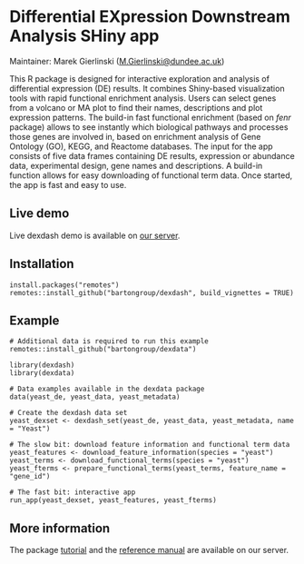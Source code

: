# Differential EXpression Downstream Analysis SHiny app

Maintainer: Marek Gierlinski (M.Gierlinski@dundee.ac.uk)

This R package is designed for interactive exploration and analysis of differential expression (DE) results. It combines Shiny-based visualization tools with rapid functional enrichment analysis. Users can select genes from a volcano or MA plot to find their names, descriptions and plot expression patterns. The build-in fast functional enrichment (based on *fenr* package) allows to see instantly which biological pathways and processes those genes are involved in, based on enrichment analysis of Gene Ontology (GO), KEGG, and Reactome databases. The input for the app consists of five data frames containing DE results, expression or abundance data, experimental design, gene names and descriptions. A build-in function allows for easy downloading of functional term data. Once started, the app is fast and easy to use.

## Live demo

Live dexdash demo is available on [our server](https://shiny.compbio.dundee.ac.uk/mgierlinski/public/dexdash_demo/).

## Installation

```
install.packages("remotes")
remotes::install_github("bartongroup/dexdash", build_vignettes = TRUE)
```

## Example

```
# Additional data is required to run this example
remotes::install_github("bartongroup/dexdata")

library(dexdash)
library(dexdata)

# Data examples available in the dexdata package
data(yeast_de, yeast_data, yeast_metadata)

# Create the dexdash data set
yeast_dexset <- dexdash_set(yeast_de, yeast_data, yeast_metadata, name = "Yeast")

# The slow bit: download feature information and functional term data
yeast_features <- download_feature_information(species = "yeast")
yeast_terms <- download_functional_terms(species = "yeast")
yeast_fterms <- prepare_functional_terms(yeast_terms, feature_name = "gene_id")

# The fast bit: interactive app
run_app(yeast_dexset, yeast_features, yeast_fterms)
```

## More information

The package [tutorial](https://www.compbio.dundee.ac.uk/user/mgierlinski/dexdash/dexdash.html) and the [reference manual](https://www.compbio.dundee.ac.uk/user/mgierlinski/dexdash/dexdash.pdf) are available on our server.

